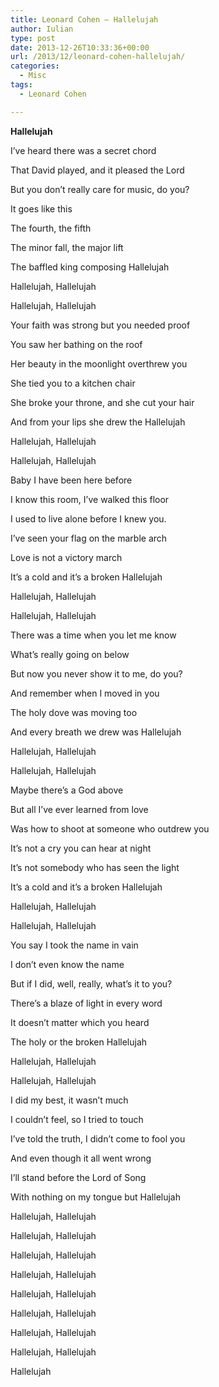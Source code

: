 ```yaml
---
title: Leonard Cohen – Hallelujah
author: Iulian
type: post
date: 2013-12-26T10:33:36+00:00
url: /2013/12/leonard-cohen-hallelujah/
categories:
  - Misc
tags:
  - Leonard Cohen

---
```

**Hallelujah**

I&#8217;ve heard there was a secret chord
  
That David played, and it pleased the Lord
  
But you don&#8217;t really care for music, do you?
  
It goes like this
  
The fourth, the fifth
  
The minor fall, the major lift
  
The baffled king composing Hallelujah

Hallelujah, Hallelujah
  
Hallelujah, Hallelujah

Your faith was strong but you needed proof
  
You saw her bathing on the roof
  
Her beauty in the moonlight overthrew you
  
She tied you to a kitchen chair
  
She broke your throne, and she cut your hair
  
And from your lips she drew the Hallelujah

Hallelujah, Hallelujah
  
Hallelujah, Hallelujah

Baby I have been here before
  
I know this room, I&#8217;ve walked this floor
  
I used to live alone before I knew you.
  
I&#8217;ve seen your flag on the marble arch
  
Love is not a victory march
  
It&#8217;s a cold and it&#8217;s a broken Hallelujah

Hallelujah, Hallelujah
  
Hallelujah, Hallelujah

There was a time when you let me know
  
What&#8217;s really going on below
  
But now you never show it to me, do you?
  
And remember when I moved in you
  
The holy dove was moving too
  
And every breath we drew was Hallelujah

Hallelujah, Hallelujah
  
Hallelujah, Hallelujah

Maybe there’s a God above
  
But all I’ve ever learned from love
  
Was how to shoot at someone who outdrew you
  
It’s not a cry you can hear at night
  
It’s not somebody who has seen the light
  
It’s a cold and it’s a broken Hallelujah

Hallelujah, Hallelujah
  
Hallelujah, Hallelujah

You say I took the name in vain
  
I don&#8217;t even know the name
  
But if I did, well, really, what&#8217;s it to you?
  
There&#8217;s a blaze of light in every word
  
It doesn&#8217;t matter which you heard
  
The holy or the broken Hallelujah

Hallelujah, Hallelujah
  
Hallelujah, Hallelujah

I did my best, it wasn&#8217;t much
  
I couldn&#8217;t feel, so I tried to touch
  
I&#8217;ve told the truth, I didn&#8217;t come to fool you
  
And even though it all went wrong
  
I&#8217;ll stand before the Lord of Song
  
With nothing on my tongue but Hallelujah

Hallelujah, Hallelujah
  
Hallelujah, Hallelujah
  
Hallelujah, Hallelujah
  
Hallelujah, Hallelujah
  
Hallelujah, Hallelujah
  
Hallelujah, Hallelujah
  
Hallelujah, Hallelujah
  
Hallelujah, Hallelujah
  
Hallelujah 

<a href="http://www.azlyrics.com/lyrics/leonardcohen/hallelujah.html" title="source" target="_blank"></a>